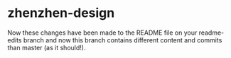 # zhenzhen-design
 Now these changes have been made to the README file on your readme-edits branch and now this branch contains different content and commits than master (as it should!).
